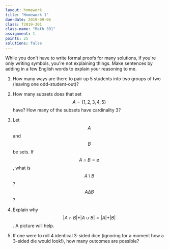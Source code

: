 ```yaml
---
layout: homework
title: "Homework 1"
due-date: 2019-09-06
class: f2019-301
class-name: "Math 301"
assignment: 1
points: 25
solutions: false
---
```


While you don't have to write formal proofs for many solutions, if you're only
writing symbols, you're not explaining things. Make sentences by adding in a few
English words to explain your reasoning to me.

1.  How many ways are there to pair up 5 students into two groups of two
    (leaving one odd-student-out)?

2.  How many subsets does that set $$A = \{1,2,3,4,5\}$$ have? How many of the
    subsets have cardinality 3?

3.  Let $$A$$ and $$B$$ be sets. If $$A \cap B = \emptyset$$, what is $$A \setminus B$$? $$A \Delta B$$?

4.  Explain why $$\vert A \cap B \vert + \vert A \cup B \vert = \vert A \vert + \vert B
    \vert$$. A picture will help.

5.  If one were to roll 4 identical 3-sided dice (ignoring for a moment how a
    3-sided die would look!), how many outcomes are possible?
